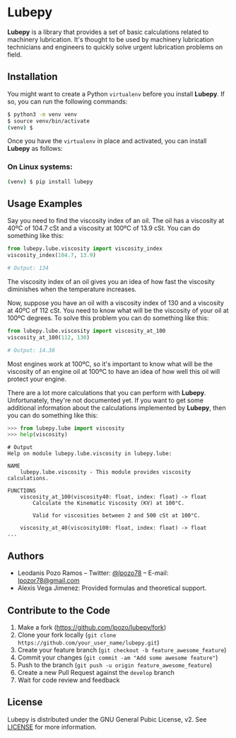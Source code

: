 # Lubepy

**Lubepy** is a library that provides a set of basic calculations related to machinery lubrication. It's thought to be used by machinery lubrication technicians and engineers to quickly solve urgent lubrication problems on field.

## Installation

You might want to create a Python `virtualenv` before you install **Lubepy**. If so, you can run the following commands:

```sh
$ python3 -m venv venv
$ source venv/bin/activate
(venv) $
```

Once you have the `virtualenv` in place and activated, you can install **Lubepy** as follows:

### On Linux systems:

```sh
(venv) $ pip install lubepy
```

## Usage Examples

Say you need to find the viscosity index of an oil. The oil has a viscosity at 40ºC of 104.7 cSt and a viscosity at 100ºC of 13.9 cSt. You can do something like this:

```python
from lubepy.lube.viscosity import viscosity_index
viscosity_index(104.7, 13.9)

# Output: 134
```

The viscosity index of an oil gives you an idea of how fast the viscosity diminishes when the temperature increases.

Now, suppose you have an oil with a viscosity index of 130 and a viscosity at 40ºC of 112 cSt. You need to know what will be the viscosity of your oil at 100ºC degrees. To solve this problem you can do something like this:

```python
from lubepy.lube.viscosity import viscosity_at_100
viscosity_at_100(112, 130)

# Output: 14.38
```

Most engines work at 100ºC, so it's important to know what will be the viscosity of an engine oil at 100ºC to have an idea of how well this oil will protect your engine.

There are a lot more calculations that you can perform with **Lubepy**. Unfortunately, they're not documented yet. If you want to get some additional information about the calculations implemented by **Lubepy**, then you can do something like this:

```python
>>> from lubepy.lube import viscosity
>>> help(viscosity)
```

    # Output
    Help on module lubepy.lube.viscosity in lubepy.lube:
    
    NAME
        lubepy.lube.viscosity - This module provides viscosity calculations.
    
    FUNCTIONS
        viscosity_at_100(viscosity40: float, index: float) -> float
            Calculate the Kinematic Viscosity (KV) at 100°C.
            
            Valid for viscosities between 2 and 500 cSt at 100°C.
        
        viscosity_at_40(viscosity100: float, index: float) -> float
    ...

## Authors

- Leodanis Pozo Ramos – Twitter: [@lpozo78](https://twitter.com/lpozo78) – E-mail: lpozor78@gmail.com
- Alexis Vega Jimenez: Provided formulas and theoretical support.

## Contribute to the Code

1. Make a fork (<https://github.com/lpozo/lubepy/fork>)
2. Clone your fork locally (`git clone https://github.com/your_user_name/lubepy.git`)
3. Create your feature branch (`git checkout -b feature_awesome_feature`)
4. Commit your changes (`git commit -am "Add some awesome feature"`)
5. Push to the branch (`git push -u origin feature_awesome_feature`)
6. Create a new Pull Request against the `develop` branch
7. Wait for code review and feedback

## License

Lubepy is distributed under the GNU General Pubic License, v2. See [LICENSE](https://github.com/lpozo/lubepy) for more information.

